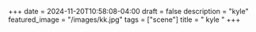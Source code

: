 +++
date = 2024-11-20T10:58:08-04:00
draft = false
description = "kyle"
featured_image = "/images/kk.jpg"
tags = ["scene"]
title = " kyle "
+++

